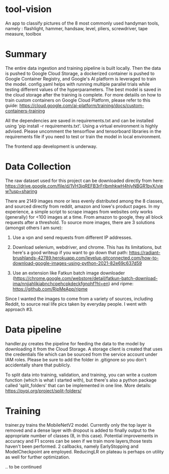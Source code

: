 # tool-vision
An app to classify pictures of the 8 most commonly used handyman tools, namely : flashlight, hammer, handsaw, level, pliers, screwdriver, tape measure, toolbox

# Summary

The entire data ingestion and training pipeline is built locally. Then the data is pushed to Google Cloud Storage, a dockerized container is pushed to Google Container Registry, and Google's AI platform is leveraged to train the model. config.yaml helps with running multiple parallel trials while testing different values of the hyperparameters. The best model is saved in the cloud storage after the training is complete.
For more detaiils on how to train custom containers on Google Cloud Platform, please refer to this guide: https://cloud.google.com/ai-platform/training/docs/custom-containers-training


All the dependencies are saved in requirements.txt and can be installed using 'pip install -r requirements.txt'. Using a virtual environment is highly advised. Please uncomment the tensorflow and tensorboard libraries in the requirements file if you need to test or train the model in local environment.

The frontend app development is underway.

# Data Collection
The raw dataset used for this project can be downloaded directly from here: https://drive.google.com/file/d/1VH3jqREFB3rFrlbmhkwH4hIyNBGR1byX/view?usp=sharing

There are 2149 images more or less evenly distributed among the 8 classes, and sourced directly from reddit, amazon and lowe's product pages.
In my experience, a simple script to scrape images from websites only works (generally) for <100 images at a time. From amazon to google, they all block requests after a threshold. To source more images, there are 3 solutions (amongst others I am sure):

1) Use a vpn and send requests from different IP addresses. 

2) Download selenium, webdriver, and chrome. This has its limitations, but here's a good writeup if you want to go down that path: https://radiant-brushlands-42789.herokuapp.com/levelup.gitconnected.com/how-to-download-google-images-using-python-2021-82e69c637d59

3) Use an extension like Fatkun batch image downloader (https://chrome.google.com/webstore/detail/fatkun-batch-download-ima/nnjjahlikiabnchcpehcpkdeckfgnohf?hl=en) and ripme: https://github.com/RipMeApp/ripme

Since I wanted the images to come from a variety of sources, including Reddit, to source real life pics taken by everyday people. I went with approach #3.


# Data pipeline

handler.py creates the pipeline for feeding the data to the model by downloading it from the Cloud Storage. A storage client is created that uses the credentials file which can be sourced from the service account under IAM roles. Please be sure to add the folder in .gitignore so you don't accidentally share that publicly.

To split data into training, validation, and training, you can write a custom function (which is what I started with), but there's also a python package called 'split_folders' that can be implemented in one line. More details: https://pypi.org/project/split-folders/


# Training

trainer.py trains the MobileNetV2 model. 
Currently only the top layer is removed and a dense layer with dropout is added to finally output to the appropriate number of classes (8, in this case). Potential improvements in accuracy and F1 scores can be seen if we train more layers,those tests haven't been performed.
2 callbacks, namely EarlyStopping and ModelCheckpoint are employed. ReducingLR on plateau is perhaps on utility as well for further optimization.

.. to be continued
